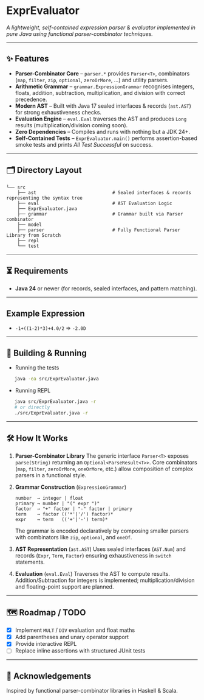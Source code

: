 # ExprEvaluator
*A lightweight, self-contained expression parser & evaluator implemented in pure Java using functional parser-combinator techniques.*

---

## ✨ Features
- **Parser-Combinator Core** – `parser.*` provides `Parser<T>`, combinators (`map`, `filter`, `zip`, `optional`, `zeroOrMore`, …) and utility parsers.
- **Arithmetic Grammar** – `grammar.ExpressionGrammar` recognises integers, floats, addition, subtraction, multiplication, and division with correct precedence.
- **Modern AST** – Built with Java 17 sealed interfaces & records (`ast.AST`) for strong exhaustiveness checks.
- **Evaluation Engine** – `eval.Eval` traverses the AST and produces `Long` results (multiplication/division coming soon).
- **Zero Dependencies** – Compiles and runs with nothing but a JDK 24+.
- **Self-Contained Tests** – `ExprEvaluator.main()` performs assertion-based smoke tests and prints *All Test Successful* on success.

---

## 🗂️ Directory Layout
```
└── src
    ├── ast                            # Sealed interfaces & records representing the syntax tree
    ├── eval                           # AST Evaluation Logic
    ├── ExprEvaluator.java
    ├── grammar                        # Grammar built via Parser combinator
    ├── model
    ├── parser                         # Fully Functional Parser Library from Scratch
    ├── repl
    └── test
```

---

## ⏳ Requirements
* **Java 24** or newer (for records, sealed interfaces, and pattern matching).

---

## Example Expression

- `-1+((1-2)*3)+4.0/2` => `-2.0D`

---

## 🔧 Building & Running
- Running the tests
```sh
   java -ea src/ExprEvaluator.java
```
- Running REPL
```sh
   java src/ExprEvaluator.java -r
   # or directly
   ./src/ExprEvaluator.java -r
```

---

## 🛠️ How It Works
1. **Parser-Combinator Library**
   The generic interface `Parser<T>` exposes `parse(String)` returning an `Optional<ParseResult<T>>`.
   Core combinators (`map`, `filter`, `zeroOrMore`, `oneOrMore`, etc.) allow composition of complex parsers in a functional style.

2. **Grammar Construction** (`ExpressionGrammar`)
   ```
   number  → integer | float
   primary → number | "(" expr ")"
   factor  → "+" factor | "-" factor | primary
   term    → factor (('*'|'/') factor)*
   expr    → term   (('+'|'-') term)*
   ```
   The grammar is encoded declaratively by composing smaller parsers with combinators like `zip`, `optional`, and `oneOf`.

3. **AST Representation** (`ast.AST`)
   Uses sealed interfaces (`AST.Num`) and records (`Expr`, `Term`, `Factor`) ensuring exhaustiveness in `switch` statements.

4. **Evaluation** (`eval.Eval`)
   Traverses the AST to compute results. Addition/Subtraction for integers is implemented; multiplication/division and floating-point support are planned.

---

## 🗺️ Roadmap / TODO
- [x] Implement `MULT` / `DIV` evaluation and float maths
- [x] Add parentheses and unary operator support
- [x] Provide interactive REPL
- [ ] Replace inline assertions with structured JUnit tests

---

## 🙏 Acknowledgements
Inspired by functional parser-combinator libraries in Haskell & Scala.
